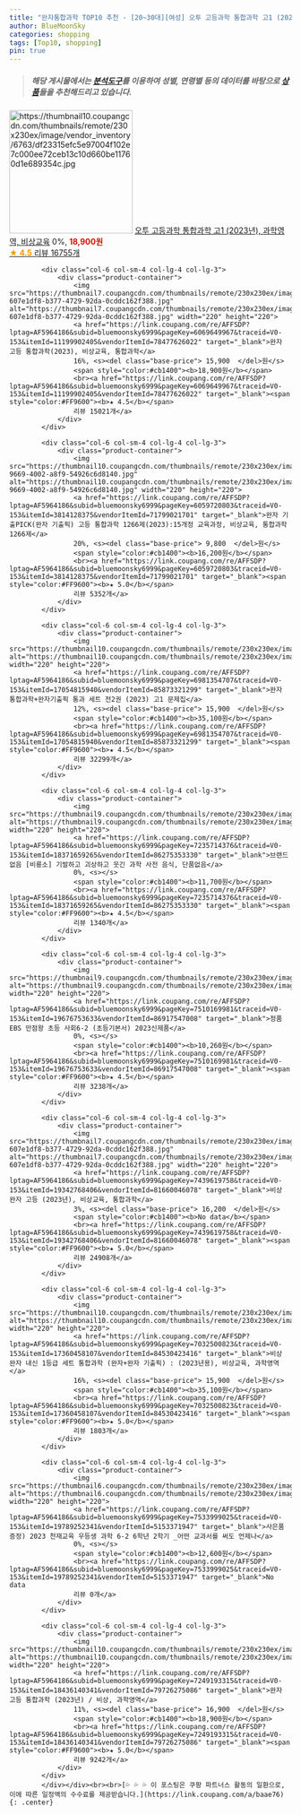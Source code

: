 ```yaml
---
title: "완자통합과학 TOP10 추천 - [20~30대][여성] 오투 고등과학 통합과학 고1 (2023년), 과학영역, 비상교육"
author: BlueMoonSky
categories: shopping
tags: [Top10, shopping]
pin: true
---
```


> ##### 해당 게시물에서는 [**분석도구**](https://itemscout.io/)를 이용하여 **성별**, **연령별** 등의 데이터를 바탕으로 [**상품**](https://link.coupang.com/a/baae76)들을 추천해드리고 있습니다.
<div class="container"><div class="row">
            <div class="col-6 col-sm-4 col-lg-4 col-lg-3">
                <div class="product-container">
                    <img src="https://thumbnail10.coupangcdn.com/thumbnails/remote/230x230ex/image/vendor_inventory/6763/df23315efc5e97004f102e7c000ee72ceb13c10d660be11760d1e689354c.jpg" alt="https://thumbnail10.coupangcdn.com/thumbnails/remote/230x230ex/image/vendor_inventory/6763/df23315efc5e97004f102e7c000ee72ceb13c10d660be11760d1e689354c.jpg" width="220" height="220">
                    <a href="https://link.coupang.com/re/AFFSDP?lptag=AF5964186&subid=bluemoonsky6999&pageKey=6784305244&traceid=V0-153&itemId=15965660581&vendorItemId=84879488181" target="_blank">오투 고등과학 통합과학 고1 (2023년), 과학영역, 비상교육</a>
                    0%, <s></s> 
                    <span style="color:#cb1400"><b>18,900원</b></span>
                    <br><a href="https://link.coupang.com/re/AFFSDP?lptag=AF5964186&subid=bluemoonsky6999&pageKey=6784305244&traceid=V0-153&itemId=15965660581&vendorItemId=84879488181" target="_blank"><span style="color:#FF9600"><b>★ 4.5</b></span>
                    리뷰 16755개</a>
                </div>
            </div>
            
            <div class="col-6 col-sm-4 col-lg-4 col-lg-3">
                <div class="product-container">
                    <img src="https://thumbnail7.coupangcdn.com/thumbnails/remote/230x230ex/image/retail/images/4286147024248700-607e1df8-b377-4729-92da-0cddc162f388.jpg" alt="https://thumbnail7.coupangcdn.com/thumbnails/remote/230x230ex/image/retail/images/4286147024248700-607e1df8-b377-4729-92da-0cddc162f388.jpg" width="220" height="220">
                    <a href="https://link.coupang.com/re/AFFSDP?lptag=AF5964186&subid=bluemoonsky6999&pageKey=6069649967&traceid=V0-153&itemId=11199902405&vendorItemId=78477626022" target="_blank">완자 고등 통합과학(2023), 비상교육, 통합과학</a>
                    16%, <s><del class="base-price"> 15,900  </del>원</s> 
                    <span style="color:#cb1400"><b>18,900원</b></span>
                    <br><a href="https://link.coupang.com/re/AFFSDP?lptag=AF5964186&subid=bluemoonsky6999&pageKey=6069649967&traceid=V0-153&itemId=11199902405&vendorItemId=78477626022" target="_blank"><span style="color:#FF9600"><b>★ 4.5</b></span>
                    리뷰 15021개</a>
                </div>
            </div>
            
            <div class="col-6 col-sm-4 col-lg-4 col-lg-3">
                <div class="product-container">
                    <img src="https://thumbnail10.coupangcdn.com/thumbnails/remote/230x230ex/image/retail/images/2020/09/16/19/6/d6caf560-9669-4002-a8f9-54926c6d8140.jpg" alt="https://thumbnail10.coupangcdn.com/thumbnails/remote/230x230ex/image/retail/images/2020/09/16/19/6/d6caf560-9669-4002-a8f9-54926c6d8140.jpg" width="220" height="220">
                    <a href="https://link.coupang.com/re/AFFSDP?lptag=AF5964186&subid=bluemoonsky6999&pageKey=6059720803&traceid=V0-153&itemId=3814128375&vendorItemId=71799021701" target="_blank">완자 기출PICK(완자 기출픽) 고등 통합과학 1266제(2023):15개정 교육과정, 비상교육, 통합과학 1266제</a>
                    20%, <s><del class="base-price"> 9,800  </del>원</s> 
                    <span style="color:#cb1400"><b>16,200원</b></span>
                    <br><a href="https://link.coupang.com/re/AFFSDP?lptag=AF5964186&subid=bluemoonsky6999&pageKey=6059720803&traceid=V0-153&itemId=3814128375&vendorItemId=71799021701" target="_blank"><span style="color:#FF9600"><b>★ 5.0</b></span>
                    리뷰 5352개</a>
                </div>
            </div>
            
            <div class="col-6 col-sm-4 col-lg-4 col-lg-3">
                <div class="product-container">
                    <img src="https://thumbnail10.coupangcdn.com/thumbnails/remote/230x230ex/image/vendor_inventory/25ae/9f7bfe83f913efe4b5977224b824e855ff18971b9c4d7230497c865bf8e4.jpg" alt="https://thumbnail10.coupangcdn.com/thumbnails/remote/230x230ex/image/vendor_inventory/25ae/9f7bfe83f913efe4b5977224b824e855ff18971b9c4d7230497c865bf8e4.jpg" width="220" height="220">
                    <a href="https://link.coupang.com/re/AFFSDP?lptag=AF5964186&subid=bluemoonsky6999&pageKey=6981354707&traceid=V0-153&itemId=17054815940&vendorItemId=85873321299" target="_blank">완자 통합과학+완자기출픽 통과 세트 전2권 (2023) 고1 문제집</a>
                    12%, <s><del class="base-price"> 15,900  </del>원</s> 
                    <span style="color:#cb1400"><b>35,100원</b></span>
                    <br><a href="https://link.coupang.com/re/AFFSDP?lptag=AF5964186&subid=bluemoonsky6999&pageKey=6981354707&traceid=V0-153&itemId=17054815940&vendorItemId=85873321299" target="_blank"><span style="color:#FF9600"><b>★ 4.5</b></span>
                    리뷰 32299개</a>
                </div>
            </div>
            
            <div class="col-6 col-sm-4 col-lg-4 col-lg-3">
                <div class="product-container">
                    <img src="https://thumbnail9.coupangcdn.com/thumbnails/remote/230x230ex/image/vendor_inventory/7013/627b4afadf1ed12c397cdec1d0df9c5937b5df120a2a76a23856f7379615.jpg" alt="https://thumbnail9.coupangcdn.com/thumbnails/remote/230x230ex/image/vendor_inventory/7013/627b4afadf1ed12c397cdec1d0df9c5937b5df120a2a76a23856f7379615.jpg" width="220" height="220">
                    <a href="https://link.coupang.com/re/AFFSDP?lptag=AF5964186&subid=bluemoonsky6999&pageKey=7235714376&traceid=V0-153&itemId=18371659265&vendorItemId=86275353330" target="_blank">브랜드없음 [비룡소] 기발하고 괴상하고 웃긴 과학 사전 음식, 단품없음</a>
                    0%, <s></s> 
                    <span style="color:#cb1400"><b>11,700원</b></span>
                    <br><a href="https://link.coupang.com/re/AFFSDP?lptag=AF5964186&subid=bluemoonsky6999&pageKey=7235714376&traceid=V0-153&itemId=18371659265&vendorItemId=86275353330" target="_blank"><span style="color:#FF9600"><b>★ 4.5</b></span>
                    리뷰 1340개</a>
                </div>
            </div>
            
            <div class="col-6 col-sm-4 col-lg-4 col-lg-3">
                <div class="product-container">
                    <img src="https://thumbnail9.coupangcdn.com/thumbnails/remote/230x230ex/image/vendor_inventory/65e1/7c01be5afd12fbc02281ad496bc8bccdb55f56055eac62110ed77a60ca6b.jpg" alt="https://thumbnail9.coupangcdn.com/thumbnails/remote/230x230ex/image/vendor_inventory/65e1/7c01be5afd12fbc02281ad496bc8bccdb55f56055eac62110ed77a60ca6b.jpg" width="220" height="220">
                    <a href="https://link.coupang.com/re/AFFSDP?lptag=AF5964186&subid=bluemoonsky6999&pageKey=7510169981&traceid=V0-153&itemId=19676753633&vendorItemId=86917547008" target="_blank">정품 EBS 만점왕 초등 사회6-2 (초등기본서) 2023신제품</a>
                    0%, <s></s> 
                    <span style="color:#cb1400"><b>10,260원</b></span>
                    <br><a href="https://link.coupang.com/re/AFFSDP?lptag=AF5964186&subid=bluemoonsky6999&pageKey=7510169981&traceid=V0-153&itemId=19676753633&vendorItemId=86917547008" target="_blank"><span style="color:#FF9600"><b>★ 4.5</b></span>
                    리뷰 3238개</a>
                </div>
            </div>
            
            <div class="col-6 col-sm-4 col-lg-4 col-lg-3">
                <div class="product-container">
                    <img src="https://thumbnail7.coupangcdn.com/thumbnails/remote/230x230ex/image/retail/images/4286147024248700-607e1df8-b377-4729-92da-0cddc162f388.jpg" alt="https://thumbnail7.coupangcdn.com/thumbnails/remote/230x230ex/image/retail/images/4286147024248700-607e1df8-b377-4729-92da-0cddc162f388.jpg" width="220" height="220">
                    <a href="https://link.coupang.com/re/AFFSDP?lptag=AF5964186&subid=bluemoonsky6999&pageKey=7439619758&traceid=V0-153&itemId=19342768406&vendorItemId=81660046078" target="_blank">비상 완자 고등 (2023년), 비상교육, 통합과학</a>
                    3%, <s><del class="base-price"> 16,200  </del>원</s> 
                    <span style="color:#cb1400"><b>No data</b></span>
                    <br><a href="https://link.coupang.com/re/AFFSDP?lptag=AF5964186&subid=bluemoonsky6999&pageKey=7439619758&traceid=V0-153&itemId=19342768406&vendorItemId=81660046078" target="_blank"><span style="color:#FF9600"><b>★ 5.0</b></span>
                    리뷰 24908개</a>
                </div>
            </div>
            
            <div class="col-6 col-sm-4 col-lg-4 col-lg-3">
                <div class="product-container">
                    <img src="https://thumbnail10.coupangcdn.com/thumbnails/remote/230x230ex/image/vendor_inventory/c9d4/27999c0737ec9d3a1b6dad7bf3f5bd79b4440945ca123d92afce61590fc2.png" alt="https://thumbnail10.coupangcdn.com/thumbnails/remote/230x230ex/image/vendor_inventory/c9d4/27999c0737ec9d3a1b6dad7bf3f5bd79b4440945ca123d92afce61590fc2.png" width="220" height="220">
                    <a href="https://link.coupang.com/re/AFFSDP?lptag=AF5964186&subid=bluemoonsky6999&pageKey=7032500823&traceid=V0-153&itemId=17360458107&vendorItemId=84530423416" target="_blank">비상 완자 내신 1등급 세트 통합과학 (완자+완자 기출픽) : (2023년용), 비상교육, 과학영역</a>
                    16%, <s><del class="base-price"> 15,900  </del>원</s> 
                    <span style="color:#cb1400"><b>35,100원</b></span>
                    <br><a href="https://link.coupang.com/re/AFFSDP?lptag=AF5964186&subid=bluemoonsky6999&pageKey=7032500823&traceid=V0-153&itemId=17360458107&vendorItemId=84530423416" target="_blank"><span style="color:#FF9600"><b>★ 5.0</b></span>
                    리뷰 1803개</a>
                </div>
            </div>
            
            <div class="col-6 col-sm-4 col-lg-4 col-lg-3">
                <div class="product-container">
                    <img src="https://thumbnail6.coupangcdn.com/thumbnails/remote/230x230ex/image/vendor_inventory/3b3d/cb35253406f60c9da550838540fc851df922bc42015c45b16cc25421a855.jpg" alt="https://thumbnail6.coupangcdn.com/thumbnails/remote/230x230ex/image/vendor_inventory/3b3d/cb35253406f60c9da550838540fc851df922bc42015c45b16cc25421a855.jpg" width="220" height="220">
                    <a href="https://link.coupang.com/re/AFFSDP?lptag=AF5964186&subid=bluemoonsky6999&pageKey=7533999025&traceid=V0-153&itemId=19789252341&vendorItemId=5153371947" target="_blank">사은품 증정) 2023 천재교육 우등생 과학 6-2 6학년 2학기 _어떤 교과서를 써도 언제나</a>
                    0%, <s></s> 
                    <span style="color:#cb1400"><b>12,600원</b></span>
                    <br><a href="https://link.coupang.com/re/AFFSDP?lptag=AF5964186&subid=bluemoonsky6999&pageKey=7533999025&traceid=V0-153&itemId=19789252341&vendorItemId=5153371947" target="_blank">No data
                    리뷰 0개</a>
                </div>
            </div>
            
            <div class="col-6 col-sm-4 col-lg-4 col-lg-3">
                <div class="product-container">
                    <img src="https://thumbnail10.coupangcdn.com/thumbnails/remote/230x230ex/image/vendor_inventory/e85a/ea5890bb23d598d37e22b0cdec19e7b27320d404ae24d52bbdca5da07473.jpg" alt="https://thumbnail10.coupangcdn.com/thumbnails/remote/230x230ex/image/vendor_inventory/e85a/ea5890bb23d598d37e22b0cdec19e7b27320d404ae24d52bbdca5da07473.jpg" width="220" height="220">
                    <a href="https://link.coupang.com/re/AFFSDP?lptag=AF5964186&subid=bluemoonsky6999&pageKey=7249193315&traceid=V0-153&itemId=18436140341&vendorItemId=79726275086" target="_blank">완자 고등 통합과학 (2023년) / 비상, 과학영역</a>
                    11%, <s><del class="base-price"> 16,900  </del>원</s> 
                    <span style="color:#cb1400"><b>18,900원</b></span>
                    <br><a href="https://link.coupang.com/re/AFFSDP?lptag=AF5964186&subid=bluemoonsky6999&pageKey=7249193315&traceid=V0-153&itemId=18436140341&vendorItemId=79726275086" target="_blank"><span style="color:#FF9600"><b>★ 5.0</b></span>
                    리뷰 9242개</a>
                </div>
            </div>
            </div></div><br><br>[💦 💦 💦 이 포스팅은 쿠팡 파트너스 활동의 일환으로, 이에 따른 일정액의 수수료를 제공받습니다.](https://link.coupang.com/a/baae76){: .center}